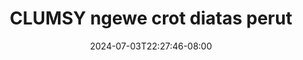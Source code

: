 --- 
title: "CLUMSY ngewe crot diatas perut"
description: "  bokeh CLUMSY ngewe crot diatas perut   durasi panjang  "
date: 2024-07-03T22:27:46-08:00
file_code: "tvnwiatly4mq"
draft: false
cover: "mk1qlhb1bfcnrqhm.jpg"
tags: ["CLUMSY", "ngewe", "crot", "diatas", "perut", "bokep-indo", "bokep-viral", "bokep-ig"]
length: 990
fld_id: "1235318"
foldername: "AMEL CLUMSY"
categories: ["AMEL CLUMSY"]
views: 50
---